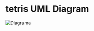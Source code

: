 # tetris UML Diagram

![Diagrama](http://www.plantuml.com/plantuml/svg/hHZPRjiuy7dz5NfQI4tbxBCG5EtcxgPO8_6YIOeYe2N6uKOclIJb94txxpiyH5A75RN8YotE3ES-IBuN4d5PhSg9k2TqZJXQHNc9XFWW9IUBIkBJdD4ByWr7VqmcCvJVeoME5aZWvqbaAAC_IvRVkzKHUSJ5XUHLBYkE7VWJMv0IT-6p4ZsXnIZCATsS3MAljsC7DfuHEY3quhyA3IartuxowfmZMh0LE94xKDVUELa1_iTaub2_lKavMTx9rBhO8_Q-foM-1KJBs-uh0egqu_JMsX1r8z21H4vUVr1wDwHzKHXBgQFPIsmzqkFjqLgeW8ybde-cj9boNb6gu40rBTW3dTh0JcmgMFJUtaUqGT4fbPZVeXo_U_SSJLJqwnfReXM6ufHO-4ex1jY5WlcomhHgGinAfn5y65tzlW3ejpfqz0RWHjqGLgqxYHQYjsH6XqLG1SvAmhnr1qIiWObR_uMVFY4ALBegrFAC28afvigtqn3l-4bG_hbHKcglfuoOjR2EXwuijMDlxvPGL48SbDT9_cD7a09dX4f0fZah6S_srIyiRsxWPphTPrHeQncVJW6oKtT2yn47cnAzuHXB27VqUtIXFymcWQKcQPFlB6j4uWIR7HpJ0lFuKIdtDdeoVylicAFr7Sb5eapkQyRApDgwzE3mwCC_P_ERpwS7ynDhPWTvSdXwV3AldV102dbNB-wmAaIxskQGflmuwO6jcRWq5i3NbVboWjv6NennuTyRp3a4nl1VA3yVFa9QY8Oxacp1M8aH7NIxYLBJZPfZfZ5r43uhRI08nbG5ET5AUP2eYPpYYGLRohOL2ekAGeiHyQhPbhDMcqw6gJk5PsG_eBNTK19wXunNzXNaozSlNnL9hXoacc50qNBg0JIm4G83Rx-uksrSk1VqmATYdwtM9PQXMY6HpVx2T8iJvzaj9T2IzpoGhItItjJKvWcJ8CgHFfuhji5NiKsZsqQIPysSz-OuBJi-tTQIlk4NIgx32VhAQiqefhAbTWzfeuPwwitOME1IegkVCZHqqgLXS3c6WGuuKqCaVf4mLIDJwHkFLYh5Eb4lgZNc46CY2QF3ko4Nsbxhhy1VOItnoXHjAr0_cVAzXxJUX1evrtePscInkJ8e_FgrXL-F5VwwPe-sMNNLrvMislH8uUOW-ghY3Skc0jtkCAvGjoi-VrMTvsFzzRhPkIqr_UdNZI1rb33W6S5vtxn9kht5SspCYjGC9jKoClEfW3L7-ttLd1s3vo8H1npzUGZGCs3gT0s0Lx5Jsnfd6IM-dLc4PX6UgFJs6Z3sRESyeQyisWiIheTmpCT5sEJrk9c_C3SrZzYJzYPuHMC_y8cOrzBYrWa57187iNSt8QtZO7teIBqyOSACJGc5wOBAcGzs7-wgWrim3cD5FUvS3k3gVQcwM_7v7SUeoCoVWsRcqWXBxj8yQxnwR7ExSqtSv_1gNTIeUWY64w-EX263MvxmWO1S2mw1zLtNrHuu9kTu1QSYfS4dLk3OGRQ5_mLjWiAqadmlgJXiaFLDtS7l_HKsW2wjHiELwW-5s32EzND1fh-Ja61P4oHPMmErsT-EOwzFvg5jNW5z4f2rk3gtrjRKNWrPEI9V-XyMa20ebzh6tLtdzDrTi-uw7Z3EzLuTNMhg0IRi1Egf8bphnwGG0CdAmlM_bP0pg6U1YxFMtW1rtcOJu0vQAWIewvOmi41c1QkWq4s6GgWtgFIWRKKKHgGdRo6gLcACDog_WVvGVIGMUuv1XUte-TEw5zUVbwb9gHRzsyXafpMtdX3wYjXedW1Kdku0p-sLkmbLBenx9e9zIpBzbaEMPH-Fr9z-oq5qWqHc_amBawMg6qxeyjVUEQouEEGq-8nn74nSzSwZTL4FFRLI2ger1g1JVTHhX0a2j39mTwrNqfoLOM_QkLsBrlFFZkhfC-Zr16uYBlaSLi_87ZXb3rd9j0iTJAMqajX1cB7HXQhBjVCrAFqUohrQbVy3)

